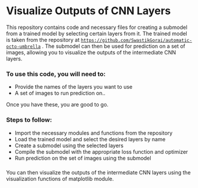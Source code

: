 # Visualize Outputs of CNN Layers

This repository contains code and necessary files for creating a submodel from a trained model by selecting certain layers from it. The trained model is taken from the repository at [```https://github.com/SwastikGorai/automatic-octo-umbrella```](https://github.com/SwastikGorai/automatic-octo-umbrella) . The submodel can then be used for prediction on a set of images, allowing you to visualize the outputs of the intermediate CNN layers.


### To use this code, you will need to:
* Provide the names of the layers you want to use 
* A set of images to run prediction on..

Once you have these, you are good to go.

### Steps to follow:
* Import the necessary modules and functions from the repository
* Load the trained model and select the desired layers by name
* Create a submodel using the selected layers
* Compile the submodel with the appropriate loss function and optimizer
* Run prediction on the set of images using the submodel
###

You can then visualize the outputs of the intermediate CNN layers using the visualization functions of matplotlib module.
